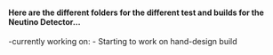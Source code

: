 
#### Here are the different folders for the different test and builds for the Neutino Detector...

-currently working on:
     - Starting to work on hand-design build
